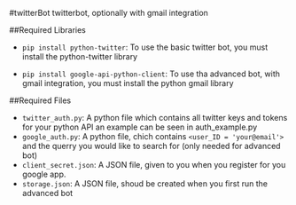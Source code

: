 #twitterBot
twitterbot, optionally with gmail integration

##Required Libraries

* `pip install python-twitter`: To use the basic twitter bot, you must install the python-twitter library

* `pip install google-api-python-client`: To use tha advanced bot, with gmail integration, you must install the python gmail library


##Required Files
* `twitter_auth.py`: A python file which contains all twitter keys and tokens for your python API an example can be seen in auth_example.py
* `google_auth.py`: A python file, chich contains `<user_ID = 'your@email'>` and the querry you would like to search for (only needed for advanced bot)
* `client_secret.json`: A JSON file, given to you when you register for you google app. 
* `storage.json`: A JSON file, shoud be created when you first run the advanced bot

